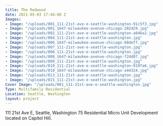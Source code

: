 ```yaml
---
title: The Redwood
date: 2021-05-03 17:44:00 Z
Images:
- Image: "/uploads/001_111-21st-ave-e-seattle-washington-91c5f3.jpg"
- Image: "/uploads/001_1647-milwaukee-avenue-chicago-202d29.jpg"
- Image: "/uploads/002_111-21st-ave-e-seattle-washington-a046a2.jpg"
- Image: "/uploads/004_111-21st-ave-e-seattle-washington.jpg"
- Image: "/uploads/006_1647-milwaukee-avenue-chicago-08deff.jpg"
- Image: "/uploads/007_111-21st-ave-e-seattle-washington.jpg"
- Image: "/uploads/008_111-21st-ave-e-seattle-washington.jpg"
- Image: "/uploads/008_1647-milwaukee-avenue-chicago-f2dd07.jpg"
- Image: "/uploads/009_111-21st-ave-e-seattle-washington.jpg"
- Image: "/uploads/010_111-21st-ave-e-seattle-washington-0107a6.jpg"
- Image: "/uploads/010_1647-milwaukee-avenue-chicago-a44324.jpg"
- Image: "/uploads/013_111-21st-ave-e-seattle-washington.jpg"
- Image: "/uploads/015_111-21st-ave-e-seattle-washington.jpg"
Cover Image: "/uploads/001_111-21st-ave-e-seattle-washington.jpg"
Type: Multifamily Residential
Location: Seattle, Washington
layout: project
---
```


111 21st Ave E, Seattle, Washington 
75 Residential Micro Unit Development 
located on Capitol Hill.

